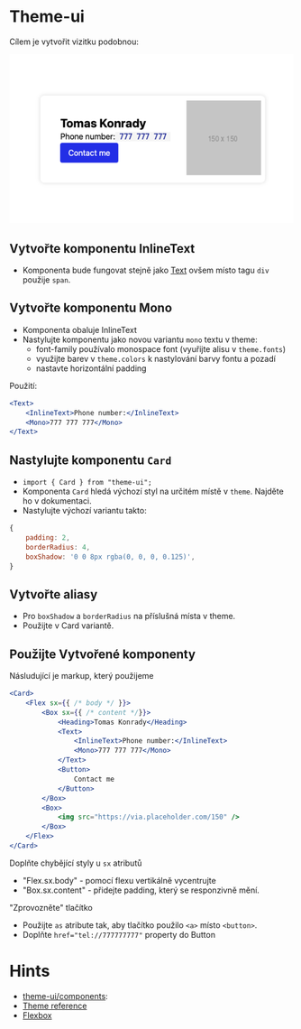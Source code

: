 # Theme-ui

Cílem je vytvořit vizitku podobnou:

![Karta](./codestyle-card.png "Card")

## Vytvořte komponentu InlineText
- Komponenta bude fungovat stejně jako [Text](https://theme-ui.com/components/text) ovšem místo tagu `div` použije `span`.

## Vytvořte komponentu Mono

- Komponenta obaluje InlineText
-  Nastylujte komponentu jako novou variantu `mono` textu v theme:
	- font-family používalo monospace font (vyuřijte alisu v `theme.fonts`)
	- využijte barev v `theme.colors` k nastylování barvy fontu a pozadí
	- nastavte horizontální padding

Použití:
```jsx
<Text>
	<InlineText>Phone number:</InlineText>
	<Mono>777 777 777</Mono>
</Text>
```
## Nastylujte komponentu `Card`
- `import { Card } from "theme-ui";`
- Komponenta `Card` hledá výchozí styl na určitém místě v `theme`. Najděte ho v dokumentaci.
- Nastylujte výchozí variantu takto:
```js
{
	padding: 2,
	borderRadius: 4,
	boxShadow: '0 0 8px rgba(0, 0, 0, 0.125)',
}
```

## Vytvořte aliasy
- Pro `boxShadow` a `borderRadius` na příslušná místa v theme.
- Použijte v Card variantě.

## Použijte Vytvořené komponenty

Násludující je markup, který použijeme
```jsx
<Card>
	<Flex sx={{ /* body */ }}>
		<Box sx={{ /* content */}}>
			<Heading>Tomas Konrady</Heading>
			<Text>
				<InlineText>Phone number:</InlineText>
				<Mono>777 777 777</Mono>
			</Text>
			<Button>
				Contact me
			</Button>
		</Box>
		<Box>
			<img src="https://via.placeholder.com/150" />
		</Box>
	</Flex>
</Card>
```
 Doplňte chybějící styly u `sx` atributů
 - "Flex.sx.body" - pomocí flexu vertikálně vycentrujte
 - "Box.sx.content" - přidejte padding, který se responzivně mění.

"Zprovozněte" tlačítko
- Použijte `as` atribute tak, aby tlačítko použilo `<a>` místo `<button>`.
- Doplňte `href="tel://777777777"` property do Button

# Hints

- [theme-ui/components](https://theme-ui.com/components):
- [Theme reference](https://styled-system.com/theme-specification#key-reference)
- [Flexbox](https://css-tricks.com/snippets/css/a-guide-to-flexbox/)
